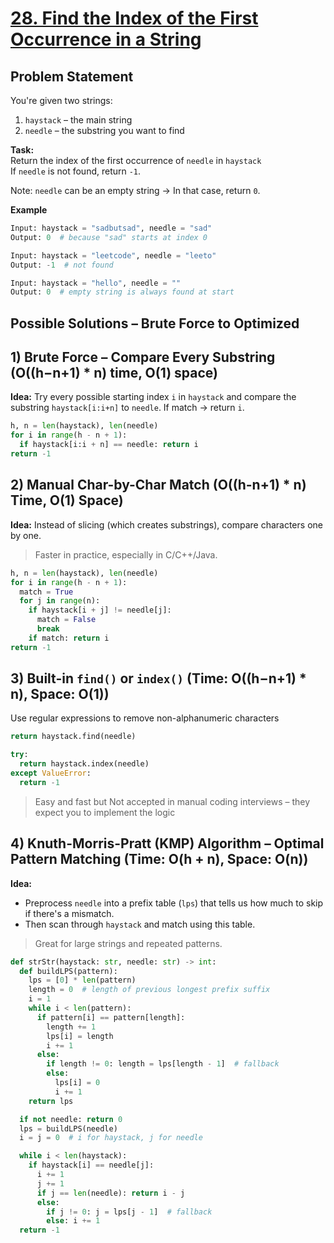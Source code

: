 # [28. Find the Index of the First Occurrence in a String](https://leetcode.com/problems/find-the-index-of-the-first-occurrence-in-a-string/description/)

## Problem Statement
You're given two strings:  
1. `haystack` – the main string
2. `needle` – the substring you want to find

**Task:**  
Return the index of the first occurrence of `needle` in `haystack`  
If `needle` is not found, return `-1`.  

Note: `needle` can be an empty string → In that case, return `0`.

**Example**
```python
Input: haystack = "sadbutsad", needle = "sad"
Output: 0  # because "sad" starts at index 0

Input: haystack = "leetcode", needle = "leeto"
Output: -1  # not found

Input: haystack = "hello", needle = ""
Output: 0  # empty string is always found at start
```
## Possible Solutions – Brute Force to Optimized
## 1) Brute Force – Compare Every Substring (O((h−n+1) * n) time, O(1) space)
**Idea:** Try every possible starting index `i` in `haystack` and compare the substring `haystack[i:i+n]` to `needle`. If match → return `i`.

```python
h, n = len(haystack), len(needle)
for i in range(h - n + 1):
  if haystack[i:i + n] == needle: return i
return -1
```

## 2) Manual Char-by-Char Match (O((h-n+1) * n) Time, O(1) Space)
**Idea:** Instead of slicing (which creates substrings), compare characters one by one.
> Faster in practice, especially in C/C++/Java.

```python
h, n = len(haystack), len(needle)
for i in range(h - n + 1):
  match = True
  for j in range(n):
    if haystack[i + j] != needle[j]:
      match = False
      break
    if match: return i
return -1
```


## 3) Built-in `find()` or `index()` (Time: O((h−n+1) * n), Space: O(1))
Use regular expressions to remove non-alphanumeric characters

```python
return haystack.find(needle)
```
```python
try:
  return haystack.index(needle)
except ValueError:
  return -1
```
> Easy and fast but Not accepted in manual coding interviews – they expect you to implement the logic

## 4) Knuth-Morris-Pratt (KMP) Algorithm – Optimal Pattern Matching  (Time: O(h + n), Space: O(n))
**Idea:**  
- Preprocess `needle` into a prefix table (`lps`) that tells us how much to skip if there's a mismatch.
- Then scan through `haystack` and match using this table.

> Great for large strings and repeated patterns.

```python
def strStr(haystack: str, needle: str) -> int:
  def buildLPS(pattern):
    lps = [0] * len(pattern)
    length = 0  # length of previous longest prefix suffix
    i = 1
    while i < len(pattern):
      if pattern[i] == pattern[length]:
        length += 1
        lps[i] = length
        i += 1
      else:
        if length != 0: length = lps[length - 1]  # fallback
        else:
          lps[i] = 0
          i += 1
    return lps

  if not needle: return 0
  lps = buildLPS(needle)
  i = j = 0  # i for haystack, j for needle

  while i < len(haystack):
    if haystack[i] == needle[j]:
      i += 1
      j += 1
      if j == len(needle): return i - j
      else:
        if j != 0: j = lps[j - 1]  # fallback
        else: i += 1
  return -1
```
